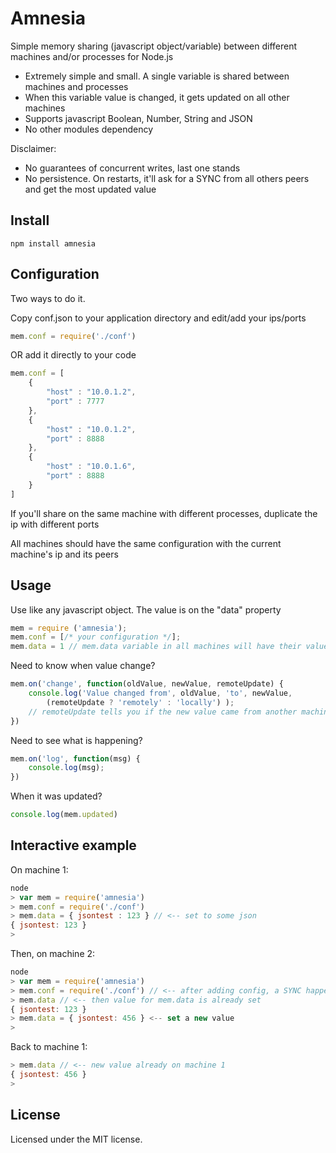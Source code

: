 # Amnesia

Simple memory sharing (javascript object/variable) between different machines and/or processes for Node.js

* Extremely simple and small. A single variable is shared between machines and processes
* When this variable value is changed, it gets updated on all other machines
* Supports javascript Boolean, Number, String and JSON
* No other modules dependency

Disclaimer:

* No guarantees of concurrent writes, last one stands
* No persistence. On restarts, it'll ask for a SYNC from all others peers and get the most updated value


## Install

```
npm install amnesia
```

## Configuration

Two ways to do it.

Copy conf.json to your application directory and edit/add your ips/ports
```js
mem.conf = require('./conf')
```

OR add it directly to your code

```js
mem.conf = [
	{
		"host" : "10.0.1.2",
		"port" : 7777
	},
	{
		"host" : "10.0.1.2",
		"port" : 8888
	},
	{
		"host" : "10.0.1.6",
		"port" : 8888
	}
]
```

If you'll share on the same machine with different processes, duplicate the ip with different ports

All machines should have the same configuration with the current machine's ip and its peers


## Usage

Use like any javascript object. The value is on the "data" property
```js
mem = require ('amnesia');
mem.conf = [/* your configuration */];
mem.data = 1 // mem.data variable in all machines will have their value set to 1

```

Need to know when value change?
```js
mem.on('change', function(oldValue, newValue, remoteUpdate) {
	console.log('Value changed from', oldValue, 'to', newValue,
		(remoteUpdate ? 'remotely' : 'locally') );
	// remoteUpdate tells you if the new value came from another machine (set remotely)
})
```

Need to see what is happening?
```js
mem.on('log', function(msg) {
	console.log(msg);
})
```

When it was updated?
```js
console.log(mem.updated)
```

## Interactive example
On machine 1:
```js
node
> var mem = require('amnesia')
> mem.conf = require('./conf')
> mem.data = { jsontest : 123 } // <-- set to some json
{ jsontest: 123 }
>
```

Then, on machine 2:
```js
node
> var mem = require('amnesia')
> mem.conf = require('./conf') // <-- after adding config, a SYNC happens
> mem.data // <-- then value for mem.data is already set
{ jsontest: 123 }
> mem.data = { jsontest: 456 } <-- set a new value
>
```

Back to machine 1:
```js
> mem.data // <-- new value already on machine 1
{ jsontest: 456 }
>
```


## License

Licensed under the MIT license.